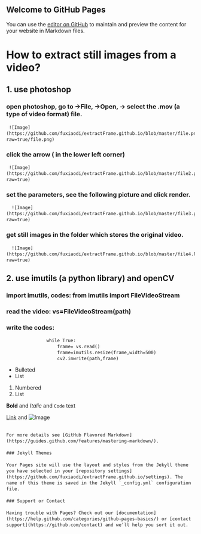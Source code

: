 ## Welcome to GitHub Pages

You can use the [editor on GitHub](https://github.com/fuxiaodi/extractFrame.github.io/edit/master/index.md) to maintain and preview the content for your website in Markdown files.

# How to extract still images from a video?
## 1. use photoshop
### open photoshop, go to ->File, ->Open, -> select the .mov (a type of video format) file.
     ![Image](https://github.com/fuxiaodi/extractFrame.github.io/blob/master/file.png?raw=true/file.png)
### click the arrow ( in the lower left corner)
     ![Image](https://github.com/fuxiaodi/extractFrame.github.io/blob/master/file2.png?raw=true)
### set the parameters, see the following picture and click render.
      ![Image](https://github.com/fuxiaodi/extractFrame.github.io/blob/master/file3.png?raw=true)
### get still images in the folder which stores the original video.
      ![Image](https://github.com/fuxiaodi/extractFrame.github.io/blob/master/file4.PNG?raw=true)
      
      
## 2. use imutils (a python library) and openCV
### import imutils, codes: from imutils import FileVideoStream
### read the video: vs=FileVideoStream(path)
### write the codes: 
                   while True:
                       frame= vs.read()
                       frame=imutils.resize(frame,width=500)
                       cv2.imwrite(path,frame)


- Bulleted
- List

1. Numbered
2. List

**Bold** and _Italic_ and `Code` text

[Link](url) and ![Image](src)
```

For more details see [GitHub Flavored Markdown](https://guides.github.com/features/mastering-markdown/).

### Jekyll Themes

Your Pages site will use the layout and styles from the Jekyll theme you have selected in your [repository settings](https://github.com/fuxiaodi/extractFrame.github.io/settings). The name of this theme is saved in the Jekyll `_config.yml` configuration file.

### Support or Contact

Having trouble with Pages? Check out our [documentation](https://help.github.com/categories/github-pages-basics/) or [contact support](https://github.com/contact) and we’ll help you sort it out.
